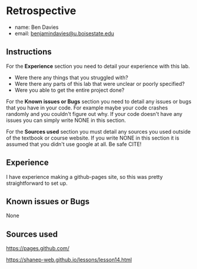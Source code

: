 # Retrospective

- name: Ben Davies
- email: benjamindavies@u.boisestate.edu

## Instructions

For the **Experience** section you need to detail your experience with this lab. 

- Were there any things that you struggled with? 
- Were there any parts of this lab that were unclear or poorly specified? 
- Were you able to get the entire project done?

For the **Known issues or Bugs** section you need to detail any issues or bugs that you have in your
code. For example maybe your code crashes randomly and you couldn't figure out why. If your code
doesn't have any issues you can simply write NONE in this section.

For the **Sources used** section you must detail any sources you used outside of the textbook or
course website. If you write NONE in this section it is assumed that you didn't use google at all.
Be safe CITE!

## Experience

I have experience making a github-pages site, so this was pretty straightforward to set up. 

## Known issues or Bugs

None

## Sources used

https://pages.github.com/ 

https://shanep-web.github.io/lessons/lesson14.html 